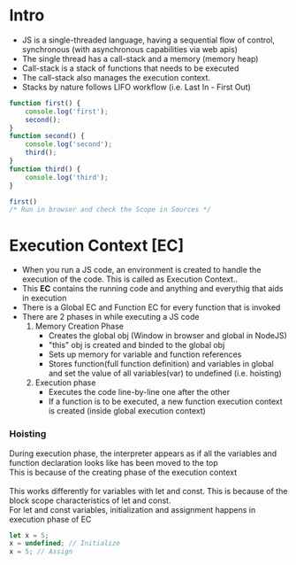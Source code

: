 # Intro
- JS is a single-threaded language, having a sequential flow of control, synchronous (with asynchronous capabilities via web apis)
- The single thread has a call-stack and a memory (memory heap)
- Call-stack is a stack of functions that needs to be executed
- The call-stack also manages the execution context.
- Stacks by nature follows LIFO workflow (i.e. Last In - First Out)

``` javascript
function first() {
    console.log('first');
    second();
}
function second() {
    console.log('second');
    third();
}
function third() {
    console.log('third');
}

first()
/* Run in browser and check the Scope in Sources */
```

# Execution Context [EC]
- When you run a JS code, an environment is created to handle the execution of the code. This is called as Execution Context..
- This <b>EC</b> contains the running code and anything and everythig that aids in execution
- There is a Global EC and Function EC for every function that is invoked
- There are 2 phases in while executing a JS code
    1. Memory Creation Phase
        - Creates the global obj (Window in browser and global in NodeJS)
        - "this" obj is created and binded to the global obj
        - Sets up memory for variable and function references
        - Stores function(full function definition) and variables in global and set the value of all variables(var) to undefined (i.e. hoisting)
    2. Execution phase
        - Executes the code line-by-line one after the other
        - If a function is to be executed, a new function execution context is created (inside global execution context)
### Hoisting
During execution phase, the interpreter appears as if all the variables and function declaration looks like has been moved to the top <br/>
This is because of the creating phase of the execution context <br/><br/>
This works differently for variables with let and const. This is because of the block scope characteristics of let and const.<br/>
For let and const variables, initialization and assignment happens in execution phase of EC
``` javascript
let x = 5;
x = undefined; // Initialize
x = 5; // Assign
```
